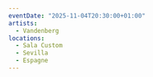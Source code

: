 ```yaml
---
eventDate: "2025-11-04T20:30:00+01:00"
artists:
  - Vandenberg
locations:
  - Sala Custom
  - Sevilla
  - Espagne
---
```

